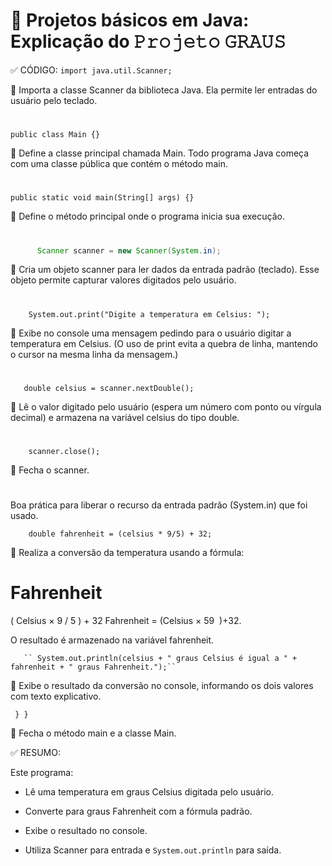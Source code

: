 # 🌟 Projetos básicos em Java: Explicação do 𝙿𝚛𝚘𝚓𝚎𝚝𝚘 𝙶𝚁𝙰𝚄𝚂 

✅ CÓDIGO:
   `import java.util.Scanner;`
   
🔹 Importa a classe Scanner da biblioteca Java.
Ela permite ler entradas do usuário pelo teclado.
#

    public class Main {}

🔹 Define a classe principal chamada Main.
Todo programa Java começa com uma classe pública que contém o método main.
#

    public static void main(String[] args) {}
🔹 Define o método principal onde o programa inicia sua execução.
#

``` Java
      Scanner scanner = new Scanner(System.in);
  ```

🔹 Cria um objeto scanner para ler dados da entrada padrão (teclado).
Esse objeto permite capturar valores digitados pelo usuário.
#
        System.out.print("Digite a temperatura em Celsius: ");

  
  
🔹 Exibe no console uma mensagem pedindo para o usuário digitar a temperatura em Celsius.
(O uso de print evita a quebra de linha, mantendo o cursor na mesma linha da mensagem.)
#
```
   double celsius = scanner.nextDouble();
```
🔹 Lê o valor digitado pelo usuário (espera um número com ponto ou vírgula decimal) e armazena na variável celsius do tipo double.
#

        scanner.close();
        
🔹 Fecha o scanner.

#

Boa prática para liberar o recurso da entrada padrão (System.in) que foi usado.


        double fahrenheit = (celsius * 9/5) + 32;
        
🔹 Realiza a conversão da temperatura usando a fórmula:


Fahrenheit
=
(
Celsius
×
9
/
5
)
+
32
Fahrenheit = (Celsius × 
59
​
 )+32.
 
O resultado é armazenado na variável fahrenheit.

       `` System.out.println(celsius + " graus Celsius é igual a " + fahrenheit + " graus Fahrenheit.");``
       
🔹 Exibe o resultado da conversão no console, informando os dois valores com texto explicativo.

  `` }
     }``
     

🔹 Fecha o método main e a classe Main.

✅ RESUMO:

Este programa:

- Lê uma temperatura em graus Celsius digitada pelo usuário.

- Converte para graus Fahrenheit com a fórmula padrão.

- Exibe o resultado no console.

- Utiliza Scanner para entrada e `System.out.println` para saída.
